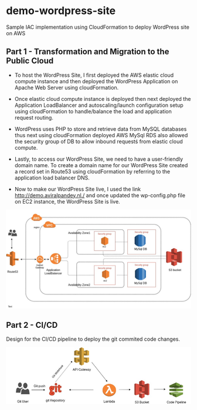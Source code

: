 # demo-wordpress-site
Sample IAC implementation using CloudFormation  to deploy WordPress site on AWS

## Part 1 - Transformation and Migration to the Public Cloud

* To host the WordPress Site, I first deployed the AWS elastic cloud compute instance and then deployed the WordPress Application on Apache Web Server using cloudFormation.

* Once elastic cloud compute instance is deployed then next deployed the Application LoadBalancer and autoscaling/launch configuration setup using cloudFormation to handle/balance the load and application request routing.

* WordPress uses PHP to store and retrieve data from MySQL databases thus next using cloudFormation deployed AWS MySql RDS also allowed the security group of DB to allow inbound requestś from elastic cloud compute.

* Lastly, to access our WordPress Site, we need to have a user-friendly domain name. To create a domain name for our WordPress Site created a record set in Route53 using cloudFormation by referring to the application load balancer DNS.

* Now to make our WordPress Site live, I used the link http://demo.aviralpandey.nl./ and once updated the wp-config.php file on EC2 instance, the WordPress Site is live.

![architecture diagram](https://github.com/aviral-tzu/demo-wordpress-site/blob/master/demo-diagram.jpg)

## Part 2 - CI/CD

Design for the CI/CD pipeline to deploy the git commited code changes.

![CICD design diagram](https://github.com/aviral-tzu/demo-wordpress-site/blob/master/CICD-Pipeline.jpg)


